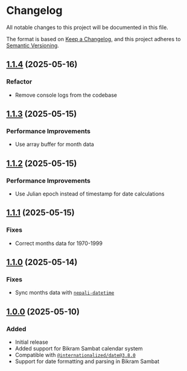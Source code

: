 # Changelog

All notable changes to this project will be documented in this file.

The format is based on [Keep a Changelog](https://keepachangelog.com/en/1.0.0/),
and this project adheres to [Semantic Versioning](https://semver.org/spec/v2.0.0.html).

## [1.1.4](./patches/@internationalized__date@3.8.0__1.1.4.patch) (2025-05-16)

### Refactor

- Remove console logs from the codebase

## [1.1.3](./patches/@internationalized__date@3.8.0__1.1.3.patch) (2025-05-15)

### Performance Improvements

- Use array buffer for month data

## [1.1.2](./patches/@internationalized__date@3.8.0__1.1.2.patch) (2025-05-15)

### Performance Improvements

- Use Julian epoch instead of timestamp for date calculations

## [1.1.1](./patches/@internationalized__date@3.8.0__1.1.1.patch) (2025-05-15)

### Fixes

- Correct months data for 1970-1999

## [1.1.0](./patches/@internationalized__date@3.8.0__1.1.0.patch) (2025-05-14)

### Fixes

- Sync months data with [`nepali-datetime`](https://github.com/opensource-nepal/node-nepali-datetime)

## [1.0.0](./patches/@internationalized__date@3.8.0__1.0.0.patch) (2025-05-10)

### Added

- Initial release
- Added support for Bikram Sambat calendar system
- Compatible with [`@internationalized/date@3.8.0`](https://www.npmjs.com/package/@internationalized/date)
- Support for date formatting and parsing in Bikram Sambat
